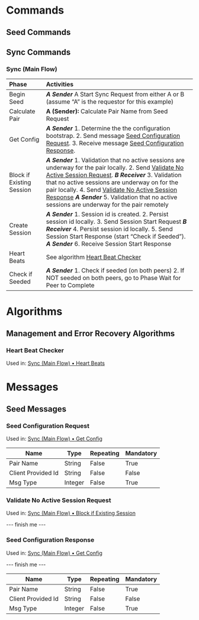 
# Commands
## Seed Commands

## Sync Commands

### Sync (Main Flow)

| Phase  | Activities   |
| :----- |:------------ |
| Begin Seed | _**A Sender**_ A Start Sync Request from either A or B (assume “A” is the requestor for this example) |
| Calculate Pair | **A (Sender):** Calculate Pair Name from Seed Request |
| <a name="05618054-ADF4-4170-A2AB-C45B36F6AFE7"> Get Config | _**A Sender**_ 1. Determine the the configuration bootstrap. 2. Send message [Seed Configuration Request](#DA4C78FF-4211-464E-8C78-6B099F87E55C). 3. Receive message [Seed Configuration Response](#73ED374F-B6DE-4FD4-B77F-750FBF3BF511). 
| <a name="FD0C10C7-0AE0-4F27-B6AC-AA18A5E9F4D4"> Block if Existing Session | _**A Sender**_ 1. Validation that no active sessions are underway for the pair locally. 2. Send [Validate No Active Session Request](#73ED374F-B6DE-4FD4-B77F-750FBF3BF511). _**B Receiver**_ 3. Validation that no active sessions are underway on for the pair locally. 4. Send [Validate No Active Session Response](#1703A83D-7C2F-4EB8-BE63-781D9AD8ABC1) _**A Sender**_ 5. Validation that no active sessions are underway for the pair remotely
| Create Session | _**A Sender**_ 1. Session id is created. 2. Persist session id locally. 3. Send Session Start Request _**B Receiver**_ 4. Persist session id locally. 5. Send Session Start Response (start “Check if Seeded”). _**A Sender**_ 6. Receive Session Start Response 
| <a name="4910908C-63E1-46F5-BFFF-E69B62EBC714"> Heart Beats | See algorithm [Heart Beat Checker](#CCF35108-AACD-46A0-9364-BAFD022D38DE) |
| Check if Seeded | _**A Sender**_ 1. Check if seeded (on both peers) 2. If NOT seeded on both peers, go to Phase Wait for Peer to Complete

# Algorithms
## Management and Error Recovery Algorithms
### <a name="CCF35108-AACD-46A0-9364-BAFD022D38DE"> Heart Beat Checker 
Used in: [Sync (Main Flow) • Heart Beats](#4910908C-63E1-46F5-BFFF-E69B62EBC714)

# Messages

## Seed Messages

### <a name="DA4C78FF-4211-464E-8C78-6B099F87E55C"> Seed Configuration Request
Used in: [Sync (Main Flow) • Get Config](#05618054-ADF4-4170-A2AB-C45B36F6AFE7)

| Name | Type | Repeating | Mandatory |
| ---- | ---- | --------- | --------- |
| Pair Name | String | False | True |
| Client Provided Id | String | False | False |
| Msg Type | Integer | False | True |

### <a name="1703A83D-7C2F-4EB8-BE63-781D9AD8ABC1"> Validate No Active Session Request
Used in: [Sync (Main Flow) • Block if Existing Session](#FD0C10C7-0AE0-4F27-B6AC-AA18A5E9F4D4)

--- finish me ---

### <a name="73ED374F-B6DE-4FD4-B77F-750FBF3BF511"> Seed Configuration Response
Used in: [Sync (Main Flow) • Get Config](#05618054-ADF4-4170-A2AB-C45B36F6AFE7)

--- finish me ---

| Name | Type | Repeating | Mandatory |
| ---- | ---- | --------- | --------- |
| Pair Name | String | False | True |
| Client Provided Id | String | False | False |
| Msg Type | Integer | False | True |
